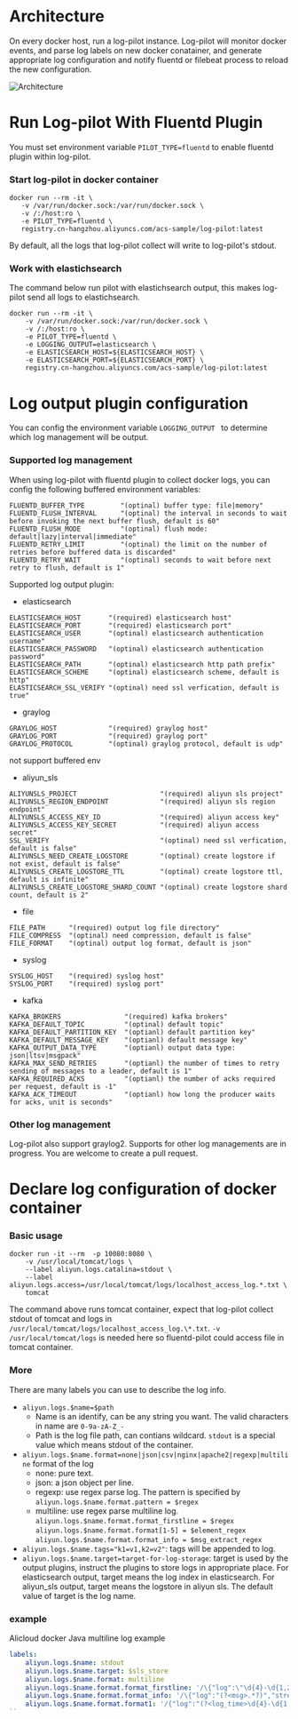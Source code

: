 Architecture
============

On every docker host, run a log-pilot instance. Log-pilot will monitor docker events, and parse log labels on new docker conatainer, and generate appropriate log configuration and notify fluentd or filebeat process to reload the new configuration.

![Architecture](architecture.png)

Run Log-pilot With Fluentd Plugin
=================================

You must set environment variable ```PILOT_TYPE=fluentd``` to enable fluentd plugin within log-pilot.

### Start log-pilot in docker container

```
docker run --rm -it \
   -v /var/run/docker.sock:/var/run/docker.sock \
   -v /:/host:ro \
   -e PILOT_TYPE=fluentd \
   registry.cn-hangzhou.aliyuncs.com/acs-sample/log-pilot:latest
```

By default, all the logs that log-pilot collect will write to log-pilot's stdout. 

### Work with elastichsearch

The command below run pilot with elastichsearch output, this makes log-pilot send all logs to elastichsearch.

```
docker run --rm -it \
    -v /var/run/docker.sock:/var/run/docker.sock \
    -v /:/host:ro \
    -e PILOT_TYPE=fluentd \
    -e LOGGING_OUTPUT=elasticsearch \
    -e ELASTICSEARCH_HOST=${ELASTICSEARCH_HOST} \
    -e ELASTICSEARCH_PORT=${ELASTICSEARCH_PORT} \
    registry.cn-hangzhou.aliyuncs.com/acs-sample/log-pilot:latest
```

Log output plugin configuration
===============================

You can config the environment variable ```LOGGING_OUTPUT ``` to determine which log management will be output.

### Supported log management

When using log-pilot with fluentd plugin to collect docker logs, you can config the following buffered environment variables:

```
FLUENTD_BUFFER_TYPE         "(optinal) buffer type: file|memory"
FLUENTD_FLUSH_INTERVAL      "(optinal) the interval in seconds to wait before invoking the next buffer flush, default is 60"
FLUENTD_FLUSH_MODE          "(optinal) flush mode: default|lazy|interval|immediate"
FLUENTD_RETRY_LIMIT         "(optinal) the limit on the number of retries before buffered data is discarded"
FLUENTD_RETRY_WAIT          "(optinal) seconds to wait before next retry to flush, default is 1"
```

Supported log output plugin:

- elasticsearch

```
ELASTICSEARCH_HOST       "(required) elasticsearch host"
ELASTICSEARCH_PORT       "(required) elasticsearch port"
ELASTICSEARCH_USER       "(optinal) elasticsearch authentication username"
ELASTICSEARCH_PASSWORD   "(optinal) elasticsearch authentication password"
ELASTICSEARCH_PATH       "(optinal) elasticsearch http path prefix"
ELASTICSEARCH_SCHEME     "(optinal) elasticsearch scheme, default is http"
ELASTICSEARCH_SSL_VERIFY "(optinal) need ssl verfication, default is true"
```

- graylog

```
GRAYLOG_HOST             "(required) graylog host"
GRAYLOG_PORT             "(required) graylog port"
GRAYLOG_PROTOCOL         "(optinal) graylog protocol, default is udp"
```

not support buffered env

- aliyun_sls

```
ALIYUNSLS_PROJECT                     "(required) aliyun sls project"
ALIYUNSLS_REGION_ENDPOINT             "(required) aliyun sls region endpoint"
ALIYUNSLS_ACCESS_KEY_ID               "(required) aliyun access key"
ALIYUNSLS_ACCESS_KEY_SECRET           "(required) aliyun access secret"
SSL_VERIFY                            "(optinal) need ssl verfication, default is false"
ALIYUNSLS_NEED_CREATE_LOGSTORE        "(optinal) create logstore if not exist, default is false"
ALIYUNSLS_CREATE_LOGSTORE_TTL         "(optinal) create logstore ttl, default is infinite"
ALIYUNSLS_CREATE_LOGSTORE_SHARD_COUNT "(optinal) create logstore shard count, default is 2"
```

- file

```
FILE_PATH      "(required) output log file directory"
FILE_COMPRESS  "(optinal) need compression, default is false"
FILE_FORMAT    "(optinal) output log format, default is json"
```

- syslog

```
SYSLOG_HOST    "(required) syslog host"
SYSLOG_PORT    "(required) syslog port"
```

- kafka

```
KAFKA_BROKERS                "(required) kafka brokers"
KAFKA_DEFAULT_TOPIC          "(optinal) default topic"
KAFKA_DEFAULT_PARTITION_KEY  "(optianl) default partition key"
KAFKA_DEFAULT_MESSAGE_KEY    "(optianl) default message key"
KAFKA_OUTPUT_DATA_TYPE       "(optianl) output data type: json|ltsv|msgpack"
KAFKA_MAX_SEND_RETRIES       "(optianl) the number of times to retry sending of messages to a leader, default is 1"
KAFKA_REQUIRED_ACKS          "(optianl) the number of acks required per request, default is -1"
KAFKA_ACK_TIMEOUT            "(optianl) how long the producer waits for acks, unit is seconds"
```

### Other log management

Log-pilot also support graylog2. Supports for other log managements are in progress. You are welcome to create a pull request.

Declare log configuration of docker container
=============================================

### Basic usage

```
docker run -it --rm  -p 10080:8080 \
    -v /usr/local/tomcat/logs \
    --label aliyun.logs.catalina=stdout \
    --label aliyun.logs.access=/usr/local/tomcat/logs/localhost_access_log.*.txt \
    tomcat
```

The command above runs tomcat container, expect that log-pilot collect stdout of tomcat and logs in `/usr/local/tomcat/logs/localhost_access_log.\*.txt`. `-v /usr/local/tomcat/logs` is needed here so fluentd-pilot could access file in tomcat container.

### More

There are many labels you can use to describe the log info. 

- `aliyun.logs.$name=$path`
    - Name is an identify, can be any string you want. The valid characters in name are `0-9a-zA-Z_-`
    - Path is the log file path, can contians wildcard. `stdout` is a special value which means stdout of the container.
- `aliyun.logs.$name.format=none|json|csv|nginx|apache2|regexp|multiline` format of the log
    - none: pure text.
    - json: a json object per line.
    - regexp: use regex parse log. The pattern is specified by `aliyun.logs.$name.format.pattern = $regex`
    - multiline: use regex parse multiline log. `aliyun.logs.$name.format.format_firstline = $regex` `aliyun.logs.$name.format.format[1-5] = $element_regex` `aliyun.logs.$name.format.format_info = $msg_extract_regex`
- `aliyun.logs.$name.tags="k1=v1,k2=v2"`: tags will be appended to log. 
- `aliyun.logs.$name.target=target-for-log-storage`: target is used by the output plugins, instruct the plugins to store
logs in appropriate place. For elasticsearch output, target means the log index in elasticsearch. For aliyun_sls output,
target means the logstore in aliyun sls. The default value of target is the log name.

### example 

Alicloud docker Java multiline log example
```yml
labels:
    aliyun.logs.$name: stdout
    aliyun.logs.$name.target: $sls_store
    aliyun.logs.$name.format: multiline
    aliyun.logs.$name.format.format_firstline: '/\{"log":\"\d{4}-\d{1,2}-\d{1,2}\s/'
    aliyun.logs.$name.format.format_info: '/\{"log":"(?<msg>.*?)","stream".*?\}/'
    aliyun.logs.$name.format.format1: '/{"log":"(?<log_time>\d{4}-\d{1,2}-\d{1,2}\s+\d{1,2}:\d{1,2}:\d{1,2}\.\d+)\s+(?<level>[^\s]+)\s*(?<track>\[.*?\])\s*.*?---\s*(?<thread>\[.*?\])\s*(?<msg>.*?)\","stream".*?"time":"(?<time>[\d\-T:\.Z]+)"}/'
``
